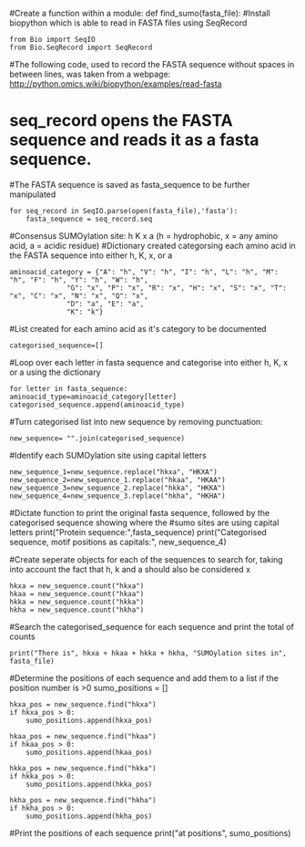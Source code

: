 #Create a function within a module:
def find_sumo(fasta_file):
#Install biopython which is able to read in FASTA files using SeqRecord
 

    from Bio import SeqIO
    from Bio.SeqRecord import SeqRecord

#The following code, used to record the FASTA sequence without spaces in between lines, was taken from a webpage: http://python.omics.wiki/biopython/examples/read-fasta

# seq_record opens the FASTA sequence and reads it as a fasta sequence. 

#The FASTA sequence is saved as fasta_sequence to be further manipulated

    for seq_record in SeqIO.parse(open(fasta_file),'fasta'):
        fasta_sequence = seq_record.seq
        

#Consensus SUMOylation site: h K x a (h = hydrophobic, x = any amino acid, a = acidic residue)
#Dictionary created categorsing each amino acid in the FASTA sequence into either h, K, x, or a


    aminoacid_category = {"A": "h", "V": "h", "I": "h", "L": "h", "M": "h", "F": "h", "Y": "h", "W": "h", 
                  "G": "x", "P": "x", "R": "x", "H": "x", "S": "x", "T": "x", "C": "x", "N": "x", "Q": "x",
                  "D": "a", "E": "a",
                  "K": "k"}

#List created for each amino acid as it's category to be documented

    categorised_sequence=[]

#Loop over each letter in fasta sequence and categorise into either h, K, x or a using the dictionary

    for letter in fasta_sequence:
    aminoacid_type=aminoacid_category[letter]
    categorised_sequence.append(aminoacid_type)
    

#Turn categorised list into new sequence by removing punctuation: 

    new_sequence= "".join(categorised_sequence)

#Identify each SUMOylation site using capital letters

    new_sequence_1=new_sequence.replace("hkxa", "HKXA")
    new_sequence_2=new_sequence_1.replace("hkaa", "HKAA")
    new_sequence_3=new_sequence_2.replace("hkka", "HKKA")
    new_sequence_4=new_sequence_3.replace("hkha", "HKHA")
#Dictate function to print the original fasta sequence, followed by the categorised sequence showing where the
#sumo sites are using capital letters
    print("Protein sequence:",fasta_sequence)
    print("Categorised sequence, motif positions as capitals:", new_sequence_4)

#Create seperate objects for each of the sequences to search for, taking into account the fact that h, k and a should also be considered x

    hkxa = new_sequence.count("hkxa")
    hkaa = new_sequence.count("hkaa")
    hkka = new_sequence.count("hkka")
    hkha = new_sequence.count("hkha")

#Search the categorised_sequence for each sequence and print the total of counts

    print("There is", hkxa + hkaa + hkka + hkha, "SUMOylation sites in", fasta_file)

#Determine the positions of each sequence and add them to a list if the position number is >0
    sumo_positions = [] 

    hkxa_pos = new_sequence.find("hkxa")
    if hkxa_pos > 0:
        sumo_positions.append(hkxa_pos)
        
    hkaa_pos = new_sequence.find("hkaa")
    if hkaa_pos > 0:
        sumo_positions.append(hkaa_pos)
        
    hkka_pos = new_sequence.find("hkka")
    if hkka_pos > 0:
        sumo_positions.append(hkka_pos)
        
    hkha_pos = new_sequence.find("hkha")
    if hkha_pos > 0:
        sumo_positions.append(hkha_pos)
#Print the positions of each sequence
    print("at positions", sumo_positions)

